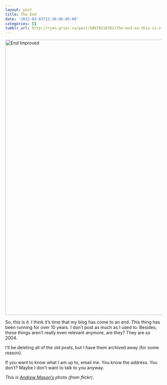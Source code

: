 ```yaml
---
layout: post
title: The End
date: '2012-03-03T12:30:06-05:00'
categories: []
tumblr_url: http://ryan.grier.co/post/18670118362/the-end-so-this-is-it-i-think-its-time-that-my
---
```


<a data-flickr-embed="true"  href="https://www.flickr.com/photos/a_mason/37564839" title="End Improved"><img src="https://farm1.staticflickr.com/25/37564839_89e7032fee_b.jpg" width="1024" height="887" alt="End Improved"></a><script async src="//embedr.flickr.com/assets/client-code.js" charset="utf-8"></script>

So, this is it. I think it’s time that my blog has come to an end. This thing has been running for over 10 years. I don’t post as much as I used to. Besides, these things aren’t really even relevant anymore, are they? They are so 2004. 

I’ll be deleting all of the old posts, but I have them archived away (for some reason). 

If you want to know what I am up to, email me. You know the address. You don’t? Maybe I don’t want to talk to you anyway. 

_This is [Andrew Mason’s](https://www.flickr.com/photos/a_mason/) photo (from flickr)._

